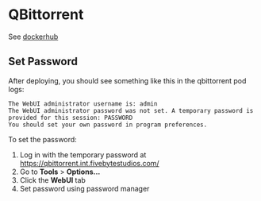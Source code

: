 # QBittorrent

See [dockerhub](https://hub.docker.com/r/linuxserver/qbittorrent)

## Set Password

After deploying, you should see something like this in the qbittorrent pod logs:

```text
The WebUI administrator username is: admin
The WebUI administrator password was not set. A temporary password is provided for this session: PASSWORD
You should set your own password in program preferences.
```

To set the password:

1. Log in with the temporary password at <https://qbittorrent.int.fivebytestudios.com/>
2. Go to **Tools** > **Options...**
3. Click the **WebUI** tab
4. Set password using password manager

